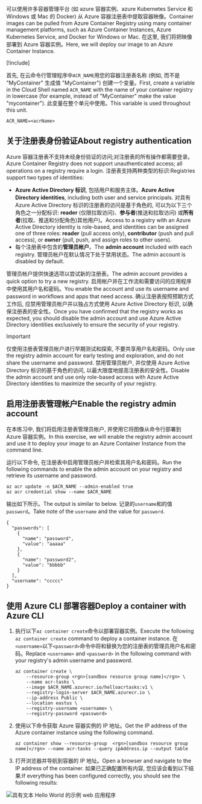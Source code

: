 <span data-ttu-id="53f1c-101">可以使用许多容器管理平台 (如 azure 容器实例、azure Kubernetes Service 和 Windows 或 Mac 的 Docker) 从 Azure 容器注册表中提取容器映像。</span><span class="sxs-lookup"><span data-stu-id="53f1c-101">Container images can be pulled from Azure Container Registry using many container management platforms, such as Azure Container Instances, Azure Kubernetes Service, and Docker for Windows or Mac.</span></span> <span data-ttu-id="53f1c-102">在这里, 我们将把映像部署到 Azure 容器实例。</span><span class="sxs-lookup"><span data-stu-id="53f1c-102">Here, we will deploy our image to an Azure Container Instance.</span></span>

<!-- Activate the sandbox -->
[!include[](../../../includes/azure-sandbox-activate.md)]

<span data-ttu-id="53f1c-103">首先, 在云命令行管理程序中`ACR_NAME`用您的容器注册表名称 (例如, 而不是 "MyContainer" 生成值 "MyContainer") 创建一个变量。</span><span class="sxs-lookup"><span data-stu-id="53f1c-103">First, create a variable in the Cloud Shell named `ACR_NAME` with the name of your container registry in lowercase (for example, instead of "MyContainer" make the value "mycontainer").</span></span> <span data-ttu-id="53f1c-104">此变量在整个单元中使用。</span><span class="sxs-lookup"><span data-stu-id="53f1c-104">This variable is used throughout this unit.</span></span>

```azurecli
ACR_NAME=<acrName>
```

## <a name="about-registry-authentication"></a><span data-ttu-id="53f1c-105">关于注册表身份验证</span><span class="sxs-lookup"><span data-stu-id="53f1c-105">About registry authentication</span></span>

<span data-ttu-id="53f1c-106">Azure 容器注册表不支持未经身份验证的访问;对注册表的所有操作都需要登录。</span><span class="sxs-lookup"><span data-stu-id="53f1c-106">Azure Container Registry does not support unauthenticated access; all operations on a registry require a login.</span></span> <span data-ttu-id="53f1c-107">注册表支持两种类型的标识:</span><span class="sxs-lookup"><span data-stu-id="53f1c-107">Registries support two types of identities:</span></span>

- <span data-ttu-id="53f1c-108">**Azure Active Directory 标识**, 包括用户和服务主体。</span><span class="sxs-lookup"><span data-stu-id="53f1c-108">**Azure Active Directory identities**, including both user and service principals.</span></span> <span data-ttu-id="53f1c-109">对具有 Azure Active Directory 标识的注册表的访问是基于角色的, 可以为以下三个角色之一分配标识: **reader** (仅限拉取访问)、**参与者**(推送和拉取访问) 或**所有者**(拉取、推送和分配角色)其他用户)。</span><span class="sxs-lookup"><span data-stu-id="53f1c-109">Access to a registry with an Azure Active Directory identity is role-based, and identities can be assigned one of three roles: **reader** (pull access only), **contributor** (push and pull access), or **owner** (pull, push, and assign roles to other users).</span></span>
- <span data-ttu-id="53f1c-110">每个注册表中包含的**管理员帐户**。</span><span class="sxs-lookup"><span data-stu-id="53f1c-110">The **admin account** included with each registry.</span></span> <span data-ttu-id="53f1c-111">管理员帐户在默认情况下处于禁用状态。</span><span class="sxs-lookup"><span data-stu-id="53f1c-111">The admin account is disabled by default.</span></span>

<span data-ttu-id="53f1c-112">管理员帐户提供快速选项以尝试新的注册表。</span><span class="sxs-lookup"><span data-stu-id="53f1c-112">The admin account provides a quick option to try a new registry.</span></span> <span data-ttu-id="53f1c-113">启用帐户并在工作流和需要访问的应用程序中使用其用户名和密码。</span><span class="sxs-lookup"><span data-stu-id="53f1c-113">You enable the account and use its username and password in workflows and apps that need access.</span></span> <span data-ttu-id="53f1c-114">确认注册表按照预期方式工作后, 应禁用管理员帐户并以独占方式使用 Azure Active Directory 标识, 以确保注册表的安全性。</span><span class="sxs-lookup"><span data-stu-id="53f1c-114">Once you have confirmed that the registry works as expected, you should disable the admin account and use Azure Active Directory identities exclusively to ensure the security of your registry.</span></span>

> [!IMPORTANT]
> <span data-ttu-id="53f1c-115">仅使用注册表管理员帐户进行早期测试和探索, 不要共享用户名和密码。</span><span class="sxs-lookup"><span data-stu-id="53f1c-115">Only use the registry admin account for early testing and exploration, and do not share the username and password.</span></span> <span data-ttu-id="53f1c-116">禁用管理员帐户, 并仅使用 Azure Active Directory 标识的基于角色的访问, 以最大限度地提高注册表的安全性。</span><span class="sxs-lookup"><span data-stu-id="53f1c-116">Disable the admin account and use only role-based access with Azure Active Directory identities to maximize the security of your registry.</span></span>

## <a name="enable-the-registry-admin-account"></a><span data-ttu-id="53f1c-117">启用注册表管理帐户</span><span class="sxs-lookup"><span data-stu-id="53f1c-117">Enable the registry admin account</span></span>

<span data-ttu-id="53f1c-118">在本练习中, 我们将启用注册表管理员帐户, 并使用它将图像从命令行部署到 Azure 容器实例。</span><span class="sxs-lookup"><span data-stu-id="53f1c-118">In this exercise, we will enable the registry admin account and use it to deploy your image to an Azure Container Instance from the command line.</span></span>

<span data-ttu-id="53f1c-119">运行以下命令, 在注册表中启用管理员帐户并检索其用户名和密码。</span><span class="sxs-lookup"><span data-stu-id="53f1c-119">Run the following commands to enable the admin account on your registry and retrieve its username and password.</span></span>

```azurecli
az acr update -n $ACR_NAME --admin-enabled true
az acr credential show --name $ACR_NAME
```

<span data-ttu-id="53f1c-120">输出如下所示。</span><span class="sxs-lookup"><span data-stu-id="53f1c-120">The output is similar to below.</span></span> <span data-ttu-id="53f1c-121">记录的`username`和的值`password`。</span><span class="sxs-lookup"><span data-stu-id="53f1c-121">Take note of the `username` and the value for `password`.</span></span>

```output
{  
  "passwords": [
    {
      "name": "password",
      "value": "aaaaa"
    },
    {
      "name": "password2",
      "value": "bbbbb"
    }
  ],
  "username": "ccccc"
}
```

## <a name="deploy-a-container-with-azure-cli"></a><span data-ttu-id="53f1c-122">使用 Azure CLI 部署容器</span><span class="sxs-lookup"><span data-stu-id="53f1c-122">Deploy a container with Azure CLI</span></span>

1. <span data-ttu-id="53f1c-123">执行以下`az container create`命令以部署容器实例。</span><span class="sxs-lookup"><span data-stu-id="53f1c-123">Execute the following `az container create` command to deploy a container instance.</span></span> <span data-ttu-id="53f1c-124">在`<username>`以下`<password>`命令中将和替换为您的注册表的管理员用户名和密码。</span><span class="sxs-lookup"><span data-stu-id="53f1c-124">Replace `<username>` and `<password>` in the following command with your registry's admin username and password.</span></span>

    ```azurecli
    az container create \
        --resource-group <rgn>[sandbox resource group name]</rgn> \
        --name acr-tasks \
        --image $ACR_NAME.azurecr.io/helloacrtasks:v1 \
        --registry-login-server $ACR_NAME.azurecr.io \
        --ip-address Public \
        --location eastus \
        --registry-username <username> \
        --registry-password <password>
    ```

1. <span data-ttu-id="53f1c-125">使用以下命令获取 Azure 容器实例的 IP 地址。</span><span class="sxs-lookup"><span data-stu-id="53f1c-125">Get the IP address of the Azure container instance using the following command.</span></span>

    ```azurecli
    az container show --resource-group  <rgn>[sandbox resource group name]</rgn> --name acr-tasks --query ipAddress.ip --output table
    ```

1. <span data-ttu-id="53f1c-126">打开浏览器并导航到容器的 IP 地址。</span><span class="sxs-lookup"><span data-stu-id="53f1c-126">Open a browser and navigate to the IP address of the container.</span></span> <span data-ttu-id="53f1c-127">如果已正确配置所有内容, 您应该会看到以下结果:</span><span class="sxs-lookup"><span data-stu-id="53f1c-127">If everything has been configured correctly, you should see the following results:</span></span>

![具有文本 Hello World 的示例 web 应用程序](../media/hello.png)